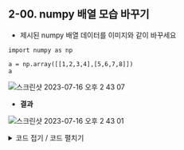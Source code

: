 ## 2-00. numpy 배열 모습 바꾸기
- 제시된 numpy 배열 데이터를 이미지와 같이 바꾸세요

~~~ python3
import numpy as np

a = np.array([[1,2,3,4],[5,6,7,8]])
a

~~~

![스크린샷 2023-07-16 오후 2 43 07](https://github.com/MaugeaLee/summer2023/assets/92789013/2476adca-af3a-4763-a076-63789821c4d0)


- <b>결과</b>

![스크린샷 2023-07-16 오후 2 43 01](https://github.com/MaugeaLee/summer2023/assets/92789013/9af518fc-c032-42b6-8d79-594bd264ce82)

<details>
  <summary> 코드 접기 / 코드 펼치기</summary>

  ~~~ python3

a = np.transpose(a)
a

  ~~~

![스크린샷 2023-07-16 오후 2 43 01](https://github.com/MaugeaLee/summer2023/assets/92789013/9af518fc-c032-42b6-8d79-594bd264ce82)

  ~~~ python3

a.T

  ~~~

![스크린샷 2023-07-16 오후 2 43 01](https://github.com/MaugeaLee/summer2023/assets/92789013/9af518fc-c032-42b6-8d79-594bd264ce82)
</details>

